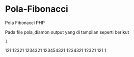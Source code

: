 # Pola-Fibonacci
Pola Fibonacci PHP

Pada file pola_diamon output yang di tampilan seperti berikut

    1
   121
  12321
 1234321
123454321
 1234321
  12321
   121
    1
